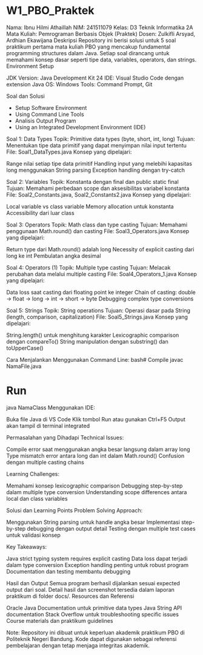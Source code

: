 # W1_PBO_Praktek

Nama: Ibnu Hilmi Athaillah
NIM: 241511079
Kelas: D3 Teknik Informatika 2A
Mata Kuliah: Pemrograman Berbasis Objek (Praktek)
Dosen: Zulkifli Arsyad, Ardhian Ekawijana
Deskripsi
Repository ini berisi solusi untuk 5 soal praktikum pertama mata kuliah PBO yang mencakup fundamental programming structures dalam Java. Setiap soal dirancang untuk memahami konsep dasar seperti tipe data, variables, operators, dan strings.
Environment Setup

JDK Version: Java Development Kit 24
IDE: Visual Studio Code dengan extension Java
OS: Windows
Tools: Command Prompt, Git

Soal dan Solusi

- Setup Software Environment
- Using Command Line Tools
- Analisis Output Program
- Using an Integrated Development Environment (IDE)

Soal 1: Data Types
Topik: Primitive data types (byte, short, int, long)
Tujuan: Menentukan tipe data primitif yang dapat menyimpan nilai input tertentu
File: Soal1_DataTypes.java
Konsep yang dipelajari:

Range nilai setiap tipe data primitif
Handling input yang melebihi kapasitas long menggunakan String parsing
Exception handling dengan try-catch

Soal 2: Variables
Topik: Konstanta dengan final dan public static final
Tujuan: Memahami perbedaan scope dan aksesibilitas variabel konstanta
File: Soal2_Constants.java, Soal2_Constants2.java
Konsep yang dipelajari:

Local variable vs class variable
Memory allocation untuk konstanta
Accessibility dari luar class

Soal 3: Operators
Topik: Math class dan type casting
Tujuan: Memahami penggunaan Math.round() dan casting
File: Soal3_Operators.java
Konsep yang dipelajari:

Return type dari Math.round() adalah long
Necessity of explicit casting dari long ke int
Pembulatan angka desimal

Soal 4: Operators (1)
Topik: Multiple type casting
Tujuan: Melacak perubahan data melalui multiple casting
File: Soal4_Operators_1.java
Konsep yang dipelajari:

Data loss saat casting dari floating point ke integer
Chain of casting: double → float → long → int → short → byte
Debugging complex type conversions

Soal 5: Strings
Topik: String operations
Tujuan: Operasi dasar pada String (length, comparison, capitalization)
File: Soal5_Strings.java
Konsep yang dipelajari:

String.length() untuk menghitung karakter
Lexicographic comparison dengan compareTo()
String manipulation dengan substring() dan toUpperCase()

Cara Menjalankan
Menggunakan Command Line:
bash# Compile
javac NamaFile.java

# Run  
java NamaClass
Menggunakan IDE:

Buka file Java di VS Code
Klik tombol Run atau gunakan Ctrl+F5
Output akan tampil di terminal integrated

Permasalahan yang Dihadapi
Technical Issues:

Compile error saat menggunakan angka besar langsung dalam array long
Type mismatch error antara long dan int dalam Math.round()
Confusion dengan multiple casting chains

Learning Challenges:

Memahami konsep lexicographic comparison
Debugging step-by-step dalam multiple type conversion
Understanding scope differences antara local dan class variables

Solusi dan Learning Points
Problem Solving Approach:

Menggunakan String parsing untuk handle angka besar
Implementasi step-by-step debugging dengan output detail
Testing dengan multiple test cases untuk validasi konsep

Key Takeaways:

Java strict typing system requires explicit casting
Data loss dapat terjadi dalam type conversion
Exception handling penting untuk robust program
Documentation dan testing membantu debugging

Hasil dan Output
Semua program berhasil dijalankan sesuai expected output dari soal. Detail hasil dan screenshot tersedia dalam laporan praktikum di folder docs/.
Resources dan Referensi

Oracle Java Documentation untuk primitive data types
Java String API documentation
Stack Overflow untuk troubleshooting specific issues
Course materials dan praktikum guidelines


Note: Repository ini dibuat untuk keperluan akademik praktikum PBO di Politeknik Negeri Bandung. Kode dapat digunakan sebagai referensi pembelajaran dengan tetap menjaga integritas akademik.
